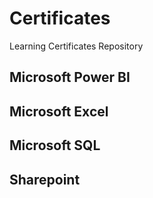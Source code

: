 # Certificates
Learning Certificates Repository

## Microsoft Power BI

## Microsoft Excel

## Microsoft SQL 

## Sharepoint
